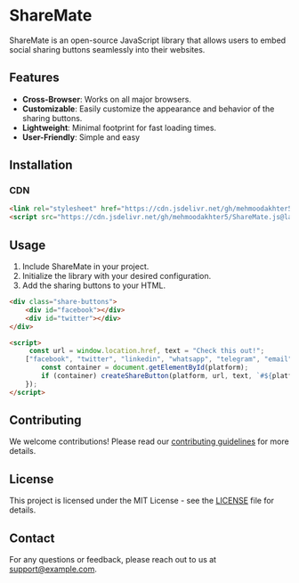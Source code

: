 # ShareMate

ShareMate is an open-source JavaScript library that allows users to embed social sharing buttons seamlessly into their websites.

## Features

- **Cross-Browser**: Works on all major browsers.
- **Customizable**: Easily customize the appearance and behavior of the sharing buttons.
- **Lightweight**: Minimal footprint for fast loading times.
- **User-Friendly**: Simple and easy

## Installation



### CDN

```html
<link rel="stylesheet" href="https://cdn.jsdelivr.net/gh/mehmoodakhter5/ShareMate.js@latest/lib/sharemate.css">
<script src="https://cdn.jsdelivr.net/gh/mehmoodakhter5/ShareMate.js@latest/lib/sharemate.js"></script>
```

## Usage

1. Include ShareMate in your project.
2. Initialize the library with your desired configuration.
3. Add the sharing buttons to your HTML.

```html
<div class="share-buttons">
    <div id="facebook"></div>
    <div id="twitter"></div>
</div>

<script>
     const url = window.location.href, text = "Check this out!";
    ["facebook", "twitter", "linkedin", "whatsapp", "telegram", "email", "copy",'viber'].forEach(platform => {
        const container = document.getElementById(platform);
        if (container) createShareButton(platform, url, text, `#${platform}`);
    });
</script>
```

## Contributing

We welcome contributions! Please read our [contributing guidelines](CONTRIBUTING.md) for more details.

## License

This project is licensed under the MIT License - see the [LICENSE](LICENSE) file for details.

## Contact

For any questions or feedback, please reach out to us at [support@example.com](mailto:support@example.com).
